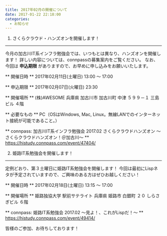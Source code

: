 ```yaml
---
title: 2017年02月の開催について
date: 2017-01-22 22:18:00
categories:
  - お知らせ
---
```


1. さくらクラウド・ハンズオンを開催します！
--------------------------------------------------

今月の加古川IT系インフラ勉強会では、いつもとは異なり、ハンズオンを開催します！
詳しい内容については、connpassの募集案内をご覧ください。
なお、今回は **申込期限** がありますので、お早めに申し込みをお願いいたします。

 ** 開催日時 **
  2017年02月11日(土曜日) 13:00 ～ 17:00

 ** 申込期限 **
  2017年02月07日(火曜日) 23:30

 ** 開催場所 **
  (株)AWESOME
  兵庫県 加古川市 加古川町 中津 ５９９－１ 三島ビル ４階

 ** 必要なもの **
  PC（OSはWindows, Mac, Linux。無線LANでのインターネット接続が可能であること。）

 ** connpass: 加古川IT系インフラ勉強会 2017.02 さくらクラウドハンズオン ～さくらクラウドハンズオン！＠加古川～ **
  https://histudy.connpass.com/event/47404/


2. 姫路IT系勉強会を開催します！
--------------------------------------------------

定例どおり、第３土曜日に姫路IT系勉強会を開催します！
今回は最初にLispネタが予定されていますので、ご興味のある方はぜひお越しください！

 ** 開催日時 **
  2017年02月18日(土曜日) 13:15 ～ 17:00

 ** 開催場所 **
  姫路独協大学 駅前サテライト
  兵庫県 姫路市 白銀町 ２０ しらさぎビル ６階

 ** connpass: 姫路IT系勉強会 2017.02 ～見よ！、これがLispだ！～ **
  https://histudy.connpass.com/event/49414/


皆様のご参加、お待ちしております！
